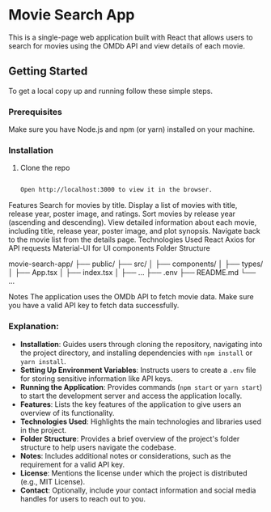 # Movie Search App

This is a single-page web application built with React that allows users to search for movies using the OMDb API and view details of each movie.

## Getting Started

To get a local copy up and running follow these simple steps.

### Prerequisites

Make sure you have Node.js and npm (or yarn) installed on your machine.

### Installation

1. Clone the repo
   ```sh

   Open http://localhost:3000 to view it in the browser.

Features
Search for movies by title.
Display a list of movies with title, release year, poster image, and ratings.
Sort movies by release year (ascending and descending).
View detailed information about each movie, including title, release year, poster image, and plot synopsis.
Navigate back to the movie list from the details page.
Technologies Used
React
Axios for API requests
Material-UI for UI components
Folder Structure

movie-search-app/
├── public/
├── src/
│   ├── components/
│   ├── types/
│   ├── App.tsx
│   ├── index.tsx
│   ├── ...
├── .env
├── README.md
└── ...

Notes
The application uses the OMDb API to fetch movie data. Make sure you have a valid API key to fetch data successfully.

### Explanation:

- **Installation**: Guides users through cloning the repository, navigating into the project directory, and installing dependencies with `npm install` or `yarn install`.
- **Setting Up Environment Variables**: Instructs users to create a `.env` file for storing sensitive information like API keys.
- **Running the Application**: Provides commands (`npm start` or `yarn start`) to start the development server and access the application locally.
- **Features**: Lists the key features of the application to give users an overview of its functionality.
- **Technologies Used**: Highlights the main technologies and libraries used in the project.
- **Folder Structure**: Provides a brief overview of the project's folder structure to help users navigate the codebase.
- **Notes**: Includes additional notes or considerations, such as the requirement for a valid API key.
- **License**: Mentions the license under which the project is distributed (e.g., MIT License).
- **Contact**: Optionally, include your contact information and social media handles for users to reach out to you.